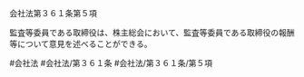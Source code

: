 会社法第３６１条第５項

監査等委員である取締役は、株主総会において、監査等委員である取締役の報酬等について意見を述べることができる。

#会社法
#会社法/第３６１条
#会社法/第３６１条/第５項
